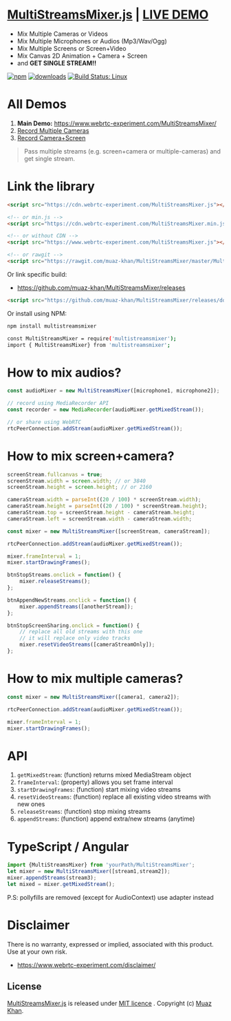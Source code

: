 # [MultiStreamsMixer.js](https://github.com/muaz-khan/MultiStreamsMixer) | [LIVE DEMO](https://www.webrtc-experiment.com/MultiStreamsMixer/)

* Mix Multiple Cameras or Videos
* Mix Multiple Microphones or Audios (Mp3/Wav/Ogg)
* Mix Multiple Screens or Screen+Video
* Mix Canvas 2D Animation + Camera + Screen
* and **GET SINGLE STREAM!!**

[![npm](https://img.shields.io/npm/v/multistreamsmixer.svg)](https://npmjs.org/package/multistreamsmixer) [![downloads](https://img.shields.io/npm/dm/multistreamsmixer.svg)](https://npmjs.org/package/multistreamsmixer) [![Build Status: Linux](https://travis-ci.org/muaz-khan/MultiStreamsMixer.png?branch=master)](https://travis-ci.org/muaz-khan/MultiStreamsMixer)

# All Demos

1. **Main Demo:** https://www.webrtc-experiment.com/MultiStreamsMixer/
2. [Record Multiple Cameras](https://www.webrtc-experiment.com/RecordRTC/simple-demos/multi-cameras-recording.html)
3. [Record Camera+Screen](https://www.webrtc-experiment.com/RecordRTC/simple-demos/video-plus-screen-recording.html)

> Pass multiple streams (e.g. screen+camera or multiple-cameras) and get single stream. 

# Link the library

```html
<script src="https://cdn.webrtc-experiment.com/MultiStreamsMixer.js"></script>

<!-- or min.js -->
<script src="https://cdn.webrtc-experiment.com/MultiStreamsMixer.min.js"></script>

<!-- or without CDN -->
<script src="https://www.webrtc-experiment.com/MultiStreamsMixer.js"></script>

<!-- or rawgit -->
<script src="https://rawgit.com/muaz-khan/MultiStreamsMixer/master/MultiStreamsMixer.js"></script>
```

Or link specific build:

* https://github.com/muaz-khan/MultiStreamsMixer/releases

```html
<script src="https://github.com/muaz-khan/MultiStreamsMixer/releases/download/1.0.4/MultiStreamsMixer.js"></script>
```

Or install using NPM:

```sh
npm install multistreamsmixer

const MultiStreamsMixer = require('multistreamsmixer');
import { MultiStreamsMixer} from 'multistreamsmixer';
```

# How to mix audios?

```javascript
const audioMixer = new MultiStreamsMixer([microphone1, microphone2]);

// record using MediaRecorder API
const recorder = new MediaRecorder(audioMixer.getMixedStream());

// or share using WebRTC
rtcPeerConnection.addStream(audioMixer.getMixedStream());
```

# How to mix screen+camera?

```javascript
screenStream.fullcanvas = true;
screenStream.width = screen.width; // or 3840
screenStream.height = screen.height; // or 2160 

cameraStream.width = parseInt((20 / 100) * screenStream.width);
cameraStream.height = parseInt((20 / 100) * screenStream.height);
cameraStream.top = screenStream.height - cameraStream.height;
cameraStream.left = screenStream.width - cameraStream.width;

const mixer = new MultiStreamsMixer([screenStream, cameraStream]);

rtcPeerConnection.addStream(audioMixer.getMixedStream());

mixer.frameInterval = 1;
mixer.startDrawingFrames();

btnStopStreams.onclick = function() {
    mixer.releaseStreams();
};

btnAppendNewStreams.onclick = function() {
    mixer.appendStreams([anotherStream]);
};

btnStopScreenSharing.onclick = function() {
    // replace all old streams with this one
    // it will replace only video tracks
    mixer.resetVideoStreams([cameraStreamOnly]);
};
```

# How to mix multiple cameras?

```javascript
const mixer = new MultiStreamsMixer([camera1, camera2]);

rtcPeerConnection.addStream(audioMixer.getMixedStream());

mixer.frameInterval = 1;
mixer.startDrawingFrames();
```

# API

1. `getMixedStream`: (function) returns mixed MediaStream object
2. `frameInterval`: (property) allows you set frame interval
3. `startDrawingFrames`: (function) start mixing video streams
4. `resetVideoStreams`: (function) replace all existing video streams with new ones
5. `releaseStreams`: (function) stop mixing streams
6. `appendStreams`: (function) append extra/new streams (anytime)

# TypeScript / Angular

```javascript
import {MultiStreamsMixer} from 'yourPath/MultiStreamsMixer';
let mixer = new MultiStreamsMixer([stream1,stream2]);
mixer.appendStreams(stream3);
let mixed = mixer.getMixedStream();
```
P.S: pollyfills are removed (except for AudioContext) use adapter instead

# Disclaimer

There is no warranty, expressed or implied, associated with this product. Use at your own risk.

* https://www.webrtc-experiment.com/disclaimer/

## License

[MultiStreamsMixer.js](https://github.com/muaz-khan/MultiStreamsMixer) is released under [MIT licence](https://github.com/muaz-khan/MultiStreamsMixer/blob/master/LICENSE) . Copyright (c) [Muaz Khan](https://MuazKhan.com).
